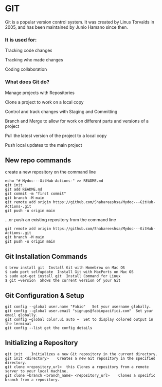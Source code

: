 # GIT 

Git is a popular version control system. It was created by Linus Torvalds in 2005, and has been maintained by Junio Hamano since then.

### It is used for:
Tracking code changes

Tracking who made changes

Coding collaboration

### What does Git do?
Manage projects with Repositories

Clone a project to work on a local copy

Control and track changes with Staging and Committing

Branch and Merge to allow for work on different parts and versions of a project

Pull the latest version of the project to a local copy

Push local updates to the main project

## New repo commands
create a new repository on the command line
```
echo "# Mydoc---GitHub-Actions-" >> README.md
git init
git add README.md
git commit -m "first commit"
git branch -M main
git remote add origin https://github.com/Shabareeshsa/Mydoc---GitHub-Actions-.git
git push -u origin main
```
…or push an existing repository from the command line
```
git remote add origin https://github.com/Shabareeshsa/Mydoc---GitHub-Actions-.git
git branch -M main
git push -u origin main
```

## Git Installation Commands
```
$ brew install git	Install Git with Homebrew on Mac OS
$ sudo port selfupdate	Install Git with MacPorts on Mac OS
$ sudo apt-get install git	Install Command for Linux
$ git –version	Shows the current version of your Git
```

## Git Configuration & Setup
```
git config --global user.name "Fabio"	Set your username globally.
git config --global user.email "signups@fabiopacifici.com"	Set your email globally.
git config –global color.ui auto –	Set to display colored output in the terminal
git config --list get the config details
```

## Initializing a Repository 
```
git init	Initializes a new Git repository in the current directory.
git init <directory>	Creates a new Git repository in the specified directory.
git clone <repository_url>	this Clones a repository from a remote server to your local machine.
git clone –branch <branch_name> <repository_url>	Clones a specific branch from a repository.
```
